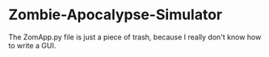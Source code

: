 # Zombie-Apocalypse-Simulator

The ZomApp.py file is just a piece of trash, because I really don't know how to write a GUI.
